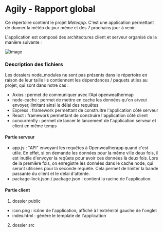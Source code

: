 # Agily - Rapport global

Ce répertoire contient le projet *Meteapp*.
C'est une application permettant de donner la météo du jour même et des 7 prochains jour à venir.

L'application est composé des architectures client et serveur organisé de la manière suivante :

![image](https://user-images.githubusercontent.com/91456594/167903136-dd760bbd-0b15-4280-a7d1-b5a9744d0f36.png)

 
 ### Description des fichiers
 
 Les dossiers node_modules ne sont pas présents dans le répertoire en raison de leur taille
 Ils contiennent les dépendances / paquets utiles au projet, qui sont dans notre cas :
 - Axios :  permet de communiquer avec l'Api openweathermap
 - node-cache : permet de mettre en cache les données qu'on a/veut envoyer, limitant ainsi le délai des requêtes
 - Express : framework permettant de construitre l'application côté serveur
 - React : framework permettant de construire l'application côté client
 - concurrently : permet de lancer le lancement de l'application serveur et client en même temps
 
 #### Partie serveur 
 
 - app.js : "API" envoyant les requêtes à Openweatherapp quand c'est utile. En effet, si on demande les données pour la même ville deux fois, il est inutile d'envoyer la reqûete pour avoir ces données là deux fois. Lors de la première fois, on enregistre les données dans le cache node, qui seront utilisées pour la seconde requête. Cela permet de limiter la bande passante du client et le délai d'attente.
 - package-lock.json / package.json : contient la racine de l'application.

#### Partie client

1. dossier public 

- icon.png : icône de l'application, affiché à l'extrémité gauche de l'onglet
- index.html : génère le template de l'application

2. dossier src

